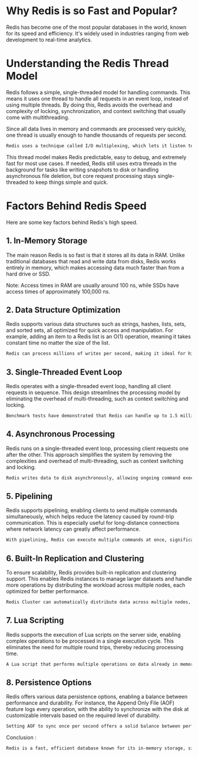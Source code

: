 # Why Redis is so Fast and Popular?

Redis has become one of the most popular databases in the world, known for its speed and efficiency. It's widely used in industries ranging from web development to real-time analytics.

# Understanding the Redis Thread Model
Redis follows a simple, single-threaded model for handling commands. This means it uses one thread to handle all requests in an event loop, instead of using multiple threads. By doing this, Redis avoids the overhead and complexity of locking, synchronization, and context switching that usually come with multithreading.

Since all data lives in memory and commands are processed very quickly, one thread is usually enough to handle thousands of requests per second.

```bash
Redis uses a technique called I/O multiplexing, which lets it listen to many client connections at once, without blocking or slowing down.
```

This thread model makes Redis predictable, easy to debug, and extremely fast for most use cases. If needed, Redis still uses extra threads in the background for tasks like writing snapshots to disk or handling asynchronous file deletion, but core request processing stays single-threaded to keep things simple and quick.

# Factors Behind Redis Speed
Here are some key factors behind Redis's high speed.

## 1. In-Memory Storage
The main reason Redis is so fast is that it stores all its data in RAM. Unlike traditional databases that read and write data from disks, Redis works entirely in memory, which makes accessing data much faster than from a hard drive or SSD.

Note: Access times in RAM are usually around 100 ns, while SSDs have access times of approximately 100,000 ns. 

## 2. Data Structure Optimization
Redis supports various data structures such as strings, hashes, lists, sets, and sorted sets, all optimized for quick access and manipulation. For example, adding an item to a Redis list is an O(1) operation, meaning it takes constant time no matter the size of the list.

```bash
Redis can process millions of writes per second, making it ideal for high-throughput applications like real-time analytics platforms.
```

## 3. Single-Threaded Event Loop
Redis operates with a single-threaded event loop, handling all client requests in sequence. This design streamlines the processing model by eliminating the overhead of multi-threading, such as context switching and locking.

```bash
Benchmark tests have demonstrated that Redis can handle up to 1.5 million requests per second on an entry-level Linux system.
```

## 4. Asynchronous Processing
Redis runs on a single-threaded event loop, processing client requests one after the other. This approach simplifies the system by removing the complexities and overhead of multi-threading, such as context switching and locking.

```bash
Redis writes data to disk asynchronously, allowing ongoing command executions to continue without interruption, ensuring high performance even during persistence operations.
```
## 5. Pipelining
Redis supports pipelining, enabling clients to send multiple commands simultaneously, which helps reduce the latency caused by round-trip communication. This is especially useful for long-distance connections where network latency can greatly affect performance.

```bash
With pipelining, Redis can execute multiple commands at once, significantly reducing the time it takes to process them individually, potentially boosting throughput by more than 10 times.
```

## 6. Built-In Replication and Clustering
To ensure scalability, Redis provides built-in replication and clustering support. This enables Redis instances to manage larger datasets and handle more operations by distributing the workload across multiple nodes, each optimized for better performance.

```bash
Redis Cluster can automatically distribute data across multiple nodes, enabling linear scaling of performance as more nodes are added.
```

## 7. Lua Scripting
Redis supports the execution of Lua scripts on the server side, enabling complex operations to be processed in a single execution cycle. This eliminates the need for multiple round trips, thereby reducing processing time.

```bash
A Lua script that performs multiple operations on data already in memory can execute much more quickly than performing individual operations that require separate requests and responses.
```

## 8. Persistence Options
Redis offers various data persistence options, enabling a balance between performance and durability. For instance, the Append Only File (AOF) feature logs every operation, with the ability to synchronize with the disk at customizable intervals based on the required level of durability.

```bash
Setting AOF to sync once per second offers a solid balance between performance and data protection, while maintaining high throughput and low-latency operations.
```

Conclusion :
```bash
Redis is a fast, efficient database known for its in-memory storage, single-threaded event loop, and optimized data structures. It handles high-throughput applications with asynchronous operations, pipelining, and clustering. Redis's flexibility in persistence options and Lua scripting makes it a powerful choice for real-time analytics and scalable solutions, offering both speed and reliability.
```